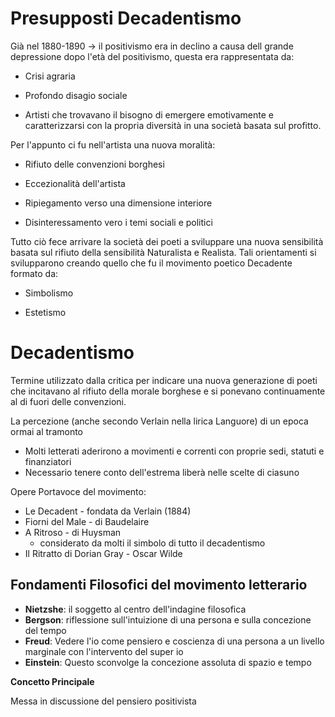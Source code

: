 # Presupposti Decadentismo

Già nel 1880-1890 -> il positivismo era in declino a causa dell grande depressione dopo l'età del positivismo, questa era rappresentata da:

- Crisi agraria

- Profondo disagio sociale

- Artisti che trovavano il bisogno di emergere emotivamente e caratterizzarsi con la propria diversità in una società basata sul profitto.

Per l'appunto ci fu nell'artista una nuova moralità:

- Rifiuto delle convenzioni borghesi

- Eccezionalità dell'artista

- Ripiegamento verso una dimensione interiore

- Disinteressamento vero i temi sociali e politici

Tutto ciò fece arrivare la società dei poeti a sviluppare una nuova sensibilità basata sul rifiuto della sensibilità Naturalista e Realista.
Tali orientamenti si svilupparono creando quello che fu il movimento poetico Decadente formato da:

- Simbolismo

- Estetismo

# Decadentismo

Termine utilizzato dalla critica per indicare una nuova generazione di poeti che incitavano al rifiuto della morale borghese e si ponevano continuamente al di fuori delle convenzioni.

La percezione (anche secondo Verlain nella lirica Languore) di un epoca ormai al tramonto

- Molti letterati aderirono a movimenti e correnti con proprie sedi, statuti e finanziatori
- Necessario tenere conto dell'estrema liberà nelle scelte di ciasuno 


Opere Portavoce del movimento:
- Le Decadent - fondata da Verlain (1884)
- Fiorni del Male - di Baudelaire
- A Ritroso - di Huysman
	- considerato da molti il simbolo di tutto il decadentismo
- Il Ritratto di Dorian Gray - Oscar Wilde

## Fondamenti Filosofici del movimento letterario

- **Nietzshe**: il soggetto al centro dell'indagine filosofica
- **Bergson**: riflessione sull'intuizione di una persona e sulla concezione del tempo
- **Freud**: Vedere l'io come pensiero e coscienza di una persona a un livello marginale con l'intervento del super io
- **Einstein**: Questo sconvolge la concezione assoluta di spazio e tempo

**Concetto Principale**

Messa in discussione del pensiero positivista
<!--stackedit_data:
eyJoaXN0b3J5IjpbNTA0NDE1MzA0LC0xNzMxNjI1NjQ1XX0=
-->